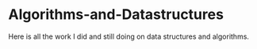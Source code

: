 # Algorithms-and-Datastructures
Here is all the work I did and still doing on data structures and algorithms. 
